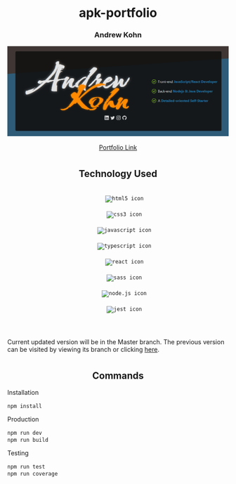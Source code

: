 <h1 align="center">apk-portfolio</h1>

<h3 align="center">Andrew Kohn</h3>

![Portfolio Site image](src/assets/img/portfolio-readme-img.png)

<div align="center">
  <a href="https://kohnandrew.com/" target="_blank">Portfolio Link</a>
</div>

#

<h2 align="center">Technology Used</h2>

<div align="center">
  <code>
    <img
      height="36px"
      src="https://cdn.jsdelivr.net/gh/devicons/devicon/icons/html5/html5-original.svg"
      alt="html5 icon"
      title="HTML5"
    />
  </code>
  <code>
    <img
      height="36px"
      src="https://cdn.jsdelivr.net/gh/devicons/devicon/icons/css3/css3-original.svg"
      alt="css3 icon"
      title="CSS3"
    />
  </code>
  <code>
    <img
      height="36px"
      src="https://cdn.jsdelivr.net/gh/devicons/devicon/icons/javascript/javascript-original.svg"
      alt="javascript icon"
      title="JavaScript"
    />
  </code>
  <code>
    <img
      height="36px"
      src="https://cdn.jsdelivr.net/gh/devicons/devicon/icons/typescript/typescript-original.svg"
      alt="typescript icon"
      title="TypeScript"
    />
  </code>
  <code>
    <img
      height="36px"
      src="https://cdn.jsdelivr.net/gh/devicons/devicon/icons/react/react-original.svg"
      alt="react icon"
      title="React"
    />
  </code>
  <code>
    <img
      height="36px"
      src="https://cdn.jsdelivr.net/gh/devicons/devicon/icons/sass/sass-original.svg"
      alt="sass icon"
      title="Sass"
    />
  </code>
  <code>
    <img
      height="36px"
      src="https://cdn.jsdelivr.net/gh/devicons/devicon/icons/nodejs/nodejs-original.svg"
      alt="node.js icon"
      title="Node.js"
    />
  </code>
  <code>
    <img
      height="36px"
      src="https://cdn.jsdelivr.net/gh/devicons/devicon/icons/jest/jest-plain.svg"
      alt="jest icon"
      title="Jest"
    />
  </code>
</div>

#

Current updated version will be in the Master branch. The previous version can be visited by viewing its branch or clicking <a href="https://github.com/AndrewKohn/apk-portfolio/tree/portfolio-v2">here</a>.

#

<h2 align="center">Commands</h2>

Installation

```
npm install
```

Production

```
npm run dev
npm run build
```

Testing

```
npm run test
npm run coverage
```

#
